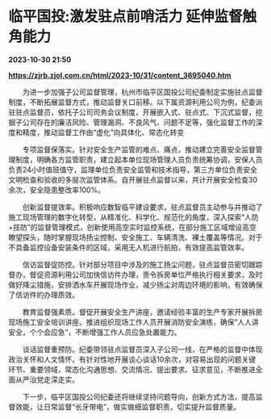 # 临平国投:激发驻点前哨活力 延伸监督触角能力

**2023-10-30 21:50**

**https://zjrb.zjol.com.cn/html/2023-10/31/content_3695040.htm**

　　为进一步加强子公司监督管理，杭州市临平区国投公司纪委制定实施驻点监督制度，不断拓展监督方式，推动监督关口前移。以下属资源利用公司为例，纪委派驻驻点监督员，依托子公司司务会议制度，开展嵌入式、驻点式、下沉式监督，挖掘子公司存在的廉洁风险、管理漏洞、不良风气、问题不足等，强化监督工作的深度和精度，推动监督工作由“虚化”向具体化、常态化转变

　　专项监督保落实。针对安全生产监管的难点、痛点，推动建立完善安全监督管理制度，明确各方监管职责，建立起本单位现场管理人员负责统筹协调，安保人员负责24小时值班值守，监理单位负责安全监管和技术指导，第三方单位负责安全文明检查和验收的多层次监管体系。自开展驻点监督以来，共计开展安全检查30余次，安全隐患整改率100%。

　　创新监督提效率。积极响应数智临平建设要求，驻点监督员主动参与并推动了施工现场管理的数字化转型，从精准化、科学化、规范化的角度，深入探索“人防+技防”的监督管理模式，创新使用高空实时监控系统，在部分施工区域增设高空瞭望探头，随时掌握现场扬尘控制、安全施工、车辆清洗、裸土覆盖等情况。对于不具备监控设备安装条件的区域，采用无人机进行航拍，有效提高监管效率。

　　信访监督促防控。针对部分项目中涉及的施工扬尘问题，驻点监督员密切跟踪督办，督促资源利用公司加快信访件办理，责令拆房单位严格执行相关要求，及时做好降尘措施，安排洒水车开展现场作业，减少扬尘对周边环境的影响，有效确保了信访件的办理质效。

　　教育监督强素质。督促开展安全生产讲座，邀请经验丰富的生产专家开展拆房现场施工安全培训讲座。推进组织现场工作人员开展消防安全演练，确保“人人讲安全，个个会应急”，不断增强工作人员应急处置能力。

　　谈话监督重预防。纪委带领驻点监督员深入子公司一线，在严格的监督中体现政治关怀和人文情怀。有针对性地开展谈心谈话10余次，对容易出现的问题关键环节、重要领域，常态化沟通思想、交流情况、提出要求、征求意见，不断推进全面从严治党走深走实。

　　下一步，临平区国投公司纪委还将继续坚持问题导向，创新方式方法，提高监督效能，让日常监督“长牙带电”，做实做细监督职责，切实提升监督质量。
